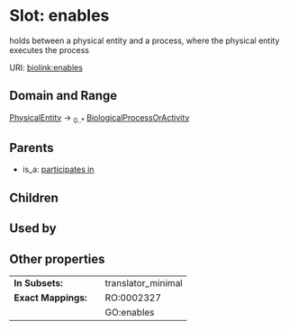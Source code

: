 
# Slot: enables


holds between a physical entity and a process, where the physical entity executes the process

URI: [biolink:enables](https://w3id.org/biolink/vocab/enables)


## Domain and Range

[PhysicalEntity](PhysicalEntity.md) &#8594;  <sub>0..*</sub> [BiologicalProcessOrActivity](BiologicalProcessOrActivity.md)

## Parents

 *  is_a: [participates in](participates_in.md)

## Children


## Used by


## Other properties

|  |  |  |
| --- | --- | --- |
| **In Subsets:** | | translator_minimal |
| **Exact Mappings:** | | RO:0002327 |
|  | | GO:enables |

